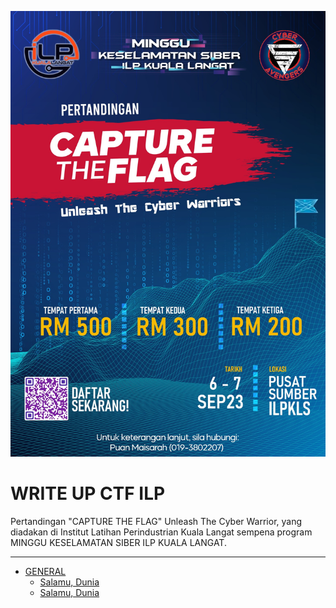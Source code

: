 ![image info](CTFILP/368214536_1269997957221253_7629467549862697930_n.jpg)

<h1> WRITE UP CTF ILP </h1>
Pertandingan "CAPTURE THE FLAG" Unleash The Cyber Warrior, yang diadakan di Institut Latihan Perindustrian Kuala Langat sempena program MINGGU KESELAMATAN SIBER ILP KUALA LANGAT.

<HR>

+ <a href="#GENERAL" id="GENERAL">GENERAL</a>
    - <a href="#Salamu" id="Salamu">Salamu, Dunia</a>
    - <a href="#Salamu" id="Salamu">Salamu, Dunia</a>
